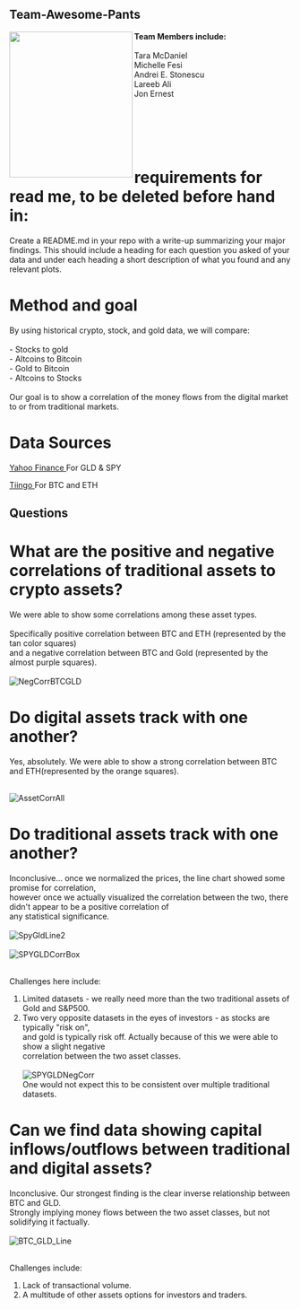 ## Team-Awesome-Pants  
<img src="https://m.media-amazon.com/images/I/81BJWS7Cz4L._AC_SL1500_.jpg" 
     width="220" 
     height="260"
     align="left"/> 




<b>Team Members include:</b>
</br></br>
Tara McDaniel </br> Michelle Fesi </br> Andrei E. Stonescu </br> Lareeb Ali </br> Jon Ernest </br>
</br></br></br>
</br></br>

# requirements for read me, to be deleted before hand in:
Create a README.md in your repo with a write-up summarizing your major findings. This should include a heading for each question you asked of your data and under each heading a short description of what you found and any relevant plots.
# Method and goal

By using historical crypto, stock, and gold data, we will compare:</br>
</br>- Stocks to gold </br>- Altcoins to Bitcoin </br>- Gold to Bitcoin </br>- Altcoins to Stocks
</br></br>
Our goal is to show a correlation of the money flows from the digital market to or from traditional markets. 


# Data Sources
 
 <a href="https://finance.yahoo.com/">Yahoo Finance </a> For GLD & SPY </br>

 <a href="https://api.tiingo.com/">Tiingo </a> For BTC and ETH</br>
 

## Questions

# What are the positive and negative correlations of traditional assets to crypto assets?
We were able to show some correlations among these asset types. </br></br>
Specifically positive correlation between BTC and ETH (represented by the tan color squares) </br>
and a negative correlation between BTC and Gold (represented by the almost purple squares).</br></br>
![NegCorrBTCGLD](https://user-images.githubusercontent.com/91569353/147132006-0fbdcfcc-1187-4ed7-8475-8c6df8cbb429.png)


# Do digital assets track with one another?  
Yes, absolutely. We were able to show a strong correlation between BTC and ETH(represented by the orange squares).</br></br>

![AssetCorrAll](https://user-images.githubusercontent.com/91569353/147132988-2d643c06-ee5d-4f32-a237-6fb7a959b425.png)



# Do traditional assets track with one another?
Inconclusive... once we normalized the prices, the line chart showed some promise for correlation,</br>
however once we actually visualized the correlation between the two, there didn't appear to be a positive correlation of </br>
any statistical significance.</br></br>
![SpyGldLine2](https://user-images.githubusercontent.com/91569353/147141384-1bc1cd37-f026-4b0c-a891-75c9bbfd8fdf.PNG)</br></br>
![SPYGLDCorrBox](https://user-images.githubusercontent.com/91569353/147137627-73fc874d-8553-4524-bec5-eb82ba55ec40.png)</br></br>

Challenges here include:
1) Limited datasets - we really need more than the two traditional assets of Gold and S&P500.
2) Two very opposite datasets in the eyes of investors - as stocks are typically "risk on",</br>
   and gold is typically risk off. Actually because of this we were able to show a slight negative</br>
   correlation between the two asset classes.</br></br>
![SPYGLDNegCorr](https://user-images.githubusercontent.com/91569353/147139153-a2e9a563-ba6f-42b7-b54b-2117ff8d9727.png)</br>
One would not expect this to be consistent over multiple traditional datasets.
        


# Can we find data showing capital inflows/outflows between traditional and digital assets?
Inconclusive. Our strongest finding is the clear inverse relationship between BTC and GLD. </br>
Strongly implying money flows between the two asset classes, but not solidifying it factually. </br></br>
 ![BTC_GLD_Line](https://user-images.githubusercontent.com/91569353/147140508-19c8786c-0135-42f1-9bfc-d9c2ef69d141.PNG)</br></br>
 
 Challenges include:</br>
 1) Lack of transactional volume.
 2) A multitude of other assets options for investors and traders.






